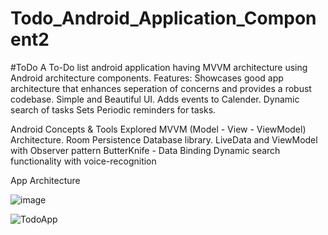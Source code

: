 # Todo_Android_Application_Component2


#ToDo
A To-Do list android application having MVVM architecture using Android architecture components.
Features:
Showcases good app architecture that enhances seperation of concerns and provides a robust codebase.
Simple and Beautiful UI.
Adds events to Calender.
Dynamic search of tasks
Sets Periodic reminders for tasks.

Android Concepts & Tools Explored
MVVM (Model - View - ViewModel) Architecture.
Room Persistence Database library.
LiveData and ViewModel with Observer pattern
ButterKnife - Data Binding
Dynamic search functionality with voice-recognition

App Architecture

![image](https://github.com/Dinesh672/Todo_Android_Application_Component2/assets/66740714/a3580c6c-7fd2-494c-ad18-0b9890db995d)

![TodoApp](https://github.com/Dinesh672/Todo_Android_Application_Component2/assets/66740714/19d39b0b-b443-470f-995a-e2bb30063f26)


